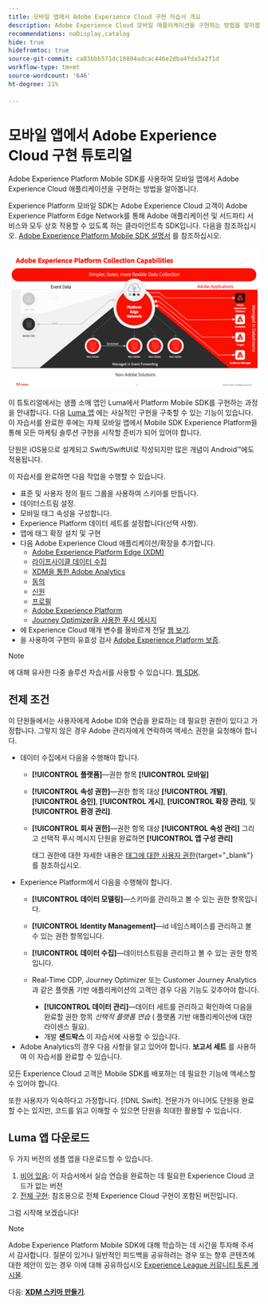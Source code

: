 ```yaml
---
title: 모바일 앱에서 Adobe Experience Cloud 구현 자습서 개요
description: Adobe Experience Cloud 모바일 애플리케이션을 구현하는 방법을 알아봅니다. 이 튜토리얼에서는 샘플 Swift 앱에서의 Experience Cloud 애플리케이션 구현을 안내합니다.
recommendations: noDisplay,catalog
hide: true
hidefromtoc: true
source-git-commit: ca83bbb571dc10804adcac446e2dba4fda5a2f1d
workflow-type: tm+mt
source-wordcount: '646'
ht-degree: 11%

---
```


# 모바일 앱에서 Adobe Experience Cloud 구현 튜토리얼

Adobe Experience Platform Mobile SDK를 사용하여 모바일 앱에서 Adobe Experience Cloud 애플리케이션을 구현하는 방법을 알아봅니다.

Experience Platform 모바일 SDK는 Adobe Experience Cloud 고객이 Adobe Experience Platform Edge Network를 통해 Adobe 애플리케이션 및 서드파티 서비스와 모두 상호 작용할 수 있도록 하는 클라이언트측 SDK입니다. 다음을 참조하십시오. [Adobe Experience Platform Mobile SDK 설명서](https://developer.adobe.com/client-sdks/documentation/) 를 참조하십시오.

![빌드 설정](assets/data-collection-mobile-sdk.png)


이 튜토리얼에서는 샘플 소매 앱인 Luma에서 Platform Mobile SDK를 구현하는 과정을 안내합니다. 다음 [Luma 앱](https://github.com/Adobe-Marketing-Cloud/Luma-iOS-Mobile-App) 에는 사실적인 구현을 구축할 수 있는 기능이 있습니다. 이 자습서를 완료한 후에는 자체 모바일 앱에서 Mobile SDK Experience Platform을 통해 모든 마케팅 솔루션 구현을 시작할 준비가 되어 있어야 합니다.

단원은 iOS용으로 설계되고 Swift/SwiftUI로 작성되지만 많은 개념이 Android™에도 적용됩니다.

이 자습서를 완료하면 다음 작업을 수행할 수 있습니다.

* 표준 및 사용자 정의 필드 그룹을 사용하여 스키마를 만듭니다.
* 데이터스트림 설정.
* 모바일 태그 속성을 구성합니다.
* Experience Platform 데이터 세트를 설정합니다(선택 사항).
* 앱에 태그 확장 설치 및 구현
* 다음 Adobe Experience Cloud 애플리케이션/확장을 추가합니다.
   * [Adobe Experience Platform Edge (XDM)](events.md)
   * [라이프사이클 데이터 수집](lifecycle-data.md)
   * [XDM을 통한 Adobe Analytics](analytics.md)
   * [동의](consent.md)
   * [신원](identity.md)
   * [프로필](profile.md)
   * [Adobe Experience Platform](platform.md)
   * [Journey Optimizer을 사용한 푸시 메시지](journey-optimizer-push.md)
* 에 Experience Cloud 매개 변수를 올바르게 전달 [웹 보기](web-views.md).
* 을 사용하여 구현의 유효성 검사 [Adobe Experience Platform 보증](assurance.md).

>[!NOTE]
>
>에 대해 유사한 다중 솔루션 자습서를 사용할 수 있습니다. [웹 SDK](../tutorial-web-sdk/overview.md).

## 전제 조건

이 단원들에서는 사용자에게 Adobe ID와 연습을 완료하는 데 필요한 권한이 있다고 가정합니다. 그렇지 않은 경우 Adobe 관리자에게 연락하여 액세스 권한을 요청해야 합니다.

* 데이터 수집에서 다음을 수행해야 합니다.
   * **[!UICONTROL 플랫폼]**—권한 항목 **[!UICONTROL 모바일]**
   * **[!UICONTROL 속성 권한]**—권한 항목 대상 **[!UICONTROL 개발]**, **[!UICONTROL 승인]**, **[!UICONTROL 게시]**, **[!UICONTROL 확장 관리]**, 및 **[!UICONTROL 환경 관리]**.
   * **[!UICONTROL 회사 권한]**—권한 항목 대상 **[!UICONTROL 속성 관리]** 그리고 선택적 푸시 메시지 단원을 완료하면 **[!UICONTROL 앱 구성 관리]**

     태그 권한에 대한 자세한 내용은 [태그에 대한 사용자 권한](https://experienceleague.adobe.com/docs/experience-platform/tags/admin/user-permissions.html?lang=ko-KR){target="_blank"} 를 참조하십시오.
* Experience Platform에서 다음을 수행해야 합니다.
   * **[!UICONTROL 데이터 모델링]**—스키마를 관리하고 볼 수 있는 권한 항목입니다.
   * **[!UICONTROL Identity Management]**—id 네임스페이스를 관리하고 볼 수 있는 권한 항목입니다.
   * **[!UICONTROL 데이터 수집]**—데이터스트림을 관리하고 볼 수 있는 권한 항목입니다.

   * Real-Time CDP, Journey Optimizer 또는 Customer Journey Analytics과 같은 플랫폼 기반 애플리케이션의 고객인 경우 다음 기능도 갖추어야 합니다.
      * **[!UICONTROL 데이터 관리]**—데이터 세트를 관리하고 확인하여 다음을 완료할 권한 항목 _선택적 플랫폼 연습_ ( 플랫폼 기반 애플리케이션에 대한 라이센스 필요).
      * 개발 **샌드박스** 이 자습서에 사용할 수 있습니다.
* Adobe Analytics의 경우 다음 사항을 알고 있어야 합니다. **보고서 세트** 를 사용하여 이 자습서를 완료할 수 있습니다.

모든 Experience Cloud 고객은 Mobile SDK를 배포하는 데 필요한 기능에 액세스할 수 있어야 합니다.

또한 사용자가 익숙하다고 가정합니다. [!DNL Swift]. 전문가가 아니어도 단원을 완료할 수는 있지만, 코드를 읽고 이해할 수 있으면 단원을 최대한 활용할 수 있습니다.

## Luma 앱 다운로드

두 가지 버전의 샘플 앱을 다운로드할 수 있습니다.

1. [비어 있음](https://github.com/Adobe-Marketing-Cloud/Luma-iOS-Mobile-App{target="_blank"}): 이 자습서에서 실습 연습을 완료하는 데 필요한 Experience Cloud 코드가 없는 버전
1. [전체 구현](https://github.com/Adobe-Marketing-Cloud/Luma-iOS-Mobile-App{target="_blank"}): 참조용으로 전체 Experience Cloud 구현이 포함된 버전입니다.

그럼 시작해 보겠습니다!

>[!NOTE]
>
>Adobe Experience Platform Mobile SDK에 대해 학습하는 데 시간을 투자해 주셔서 감사합니다. 질문이 있거나 일반적인 피드백을 공유하려는 경우 또는 향후 콘텐츠에 대한 제안이 있는 경우 이에 대해 공유하십시오 [Experience League 커뮤니티 토론 게시물](https://experienceleaguecommunities.adobe.com/t5/adobe-experience-platform-launch/tutorial-discussion-implement-adobe-experience-cloud-in-mobile/td-p/443796).

다음: **[XDM 스키마 만들기](create-schema.md)**.
